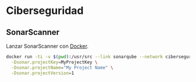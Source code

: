 # Ciberseguridad

## SonarScanner

Lanzar SonarScanner con [Docker](https://github.com/newtmitch/docker-sonar-scanner).

```bash
docker run -ti -v $(pwd):/usr/src --link sonarqube --network ciberseguridad_sonarnet newtmitch/sonar-scanner:alpine \
  -Dsonar.projectKey=MyProjectKey \
  -Dsonar.projectName="My Project Name" \
  -Dsonar.projectVersion=1
```
